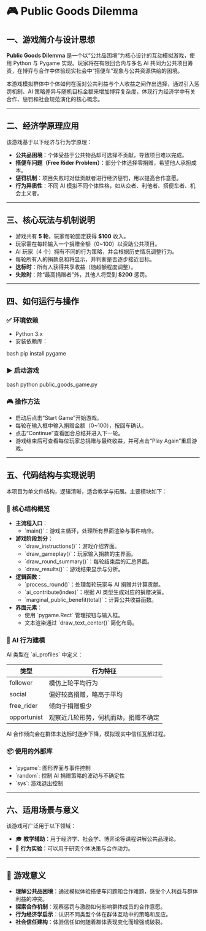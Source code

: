 # 🎮 Public Goods Dilemma

## 一、游戏简介与设计思想

**Public Goods Dilemma** 是一个以“公共品困境”为核心设计的互动模拟游戏，使用 Python 与 Pygame 实现。玩家将在有限回合内与多名 AI 共同为公共项目筹资，在博弈与合作中体验现实社会中“搭便车”现象与公共资源供给的困境。

本游戏模拟群体中个体如何在面对公共利益与个人收益之间作出选择，通过引入惩罚机制、AI 策略差异与随机目标金额来增加博弈复杂度，体现行为经济学中有关合作、惩罚和社会规范演化的核心概念。

---

## 二、经济学原理应用

该游戏基于以下经济与行为学原理：

- **公共品困境**：个体受益于公共物品却可选择不贡献，导致项目难以完成。
- **搭便车问题（Free Rider Problem）**：部分个体选择零捐赠，希望他人承担成本。
- **惩罚机制**：项目失败时对低贡献者进行经济惩罚，用以提高合作意愿。
- **行为异质性**：不同 AI 模拟不同个体性格，如从众者、利他者、搭便车者、机会主义者。

---

## 三、核心玩法与机制说明

- 游戏共有 **5 轮**，玩家每轮固定获得 **$100** 收入。
- 玩家需在每轮输入一个捐赠金额（0~100）以资助公共项目。
- AI 玩家（4 个）拥有不同的行为策略，并会根据历史情况调整行为。
- 每轮所有人的捐款总和将显示，并判断是否逐步接近目标。
- **达标时**：所有人获得共享收益（随超额程度调整）。
- **失败时**：除“最高捐赠者”外，其他人将受到 **$200** 惩罚。

---

## 四、如何运行与操作

### ✅ 环境依赖

- Python 3.x
- 安装依赖库：

bash
pip install pygame


### ▶️ 启动游戏

bash
python public_goods_game.py


### 🎮 操作方法

- 启动后点击“Start Game”开始游戏。
- 每轮在输入框中输入捐赠金额（0~100），按回车确认。
- 点击“Continue”查看回合总结并进入下一轮。
- 游戏结束后可查看每位玩家总捐赠与最终收益，并可点击“Play Again”重启游戏。

---

## 五、代码结构与实现说明

本项目为单文件结构，逻辑清晰，适合教学与拓展。主要模块如下：

### 📁 核心结构概览

- **主流程入口**：
  - \`main()\`：游戏主循环，处理所有界面渲染与事件响应。
- **游戏阶段划分**：
  - \`draw_instructions()\`：游戏介绍界面。
  - \`draw_gameplay()\`：玩家输入捐款的主界面。
  - \`draw_round_summary()\`：每轮结束后的汇总界面。
  - \`draw_results()\`：游戏结果显示与分析。
- **逻辑函数**：
  - \`process_round()\`：处理每轮玩家与 AI 捐赠并计算贡献。
  - \`ai_contribute(index)\`：根据 AI 类型生成对应的捐赠决策。
  - \`marginal_public_benefit(total)\`：计算公共收益函数。
- **界面元素**：
  - 使用 \`pygame.Rect\` 管理按钮与输入框。
  - 文本渲染通过 \`draw_text_center()\` 简化布局。

### 🤖 AI 行为建模

AI 类型在 \`ai_profiles\` 中定义：

| 类型         | 行为特征                                          |
|--------------|---------------------------------------------------|
| follower     | 模仿上轮平均行为                                   |
| social       | 偏好较高捐赠，略高于平均                           |
| free_rider   | 倾向于捐赠极少                                     |
| opportunist  | 观察近几轮形势，伺机而动，捐赠不确定               |

AI 合作倾向会在群体未达标时逐步下降，模拟现实中信任瓦解过程。

### 📦 使用的外部库

- \`pygame\`: 图形界面与事件控制
- \`random\`: 控制 AI 捐赠策略的波动与不确定性
- \`sys\`: 游戏退出控制

---

## 六、适用场景与意义

该游戏可广泛用于以下领域：

- 🎓 **教学辅助**：用于经济学、社会学、博弈论等课程讲解公共品理论。
- 🧪 **行为实验**：可以用于研究个体决策与合作动力。

---


## 🎯 游戏意义

- **理解公共品困境**：通过模拟体验搭便车问题和合作难题，感受个人利益与群体利益的冲突。
- **探索合作机制**：观察惩罚与激励如何影响群体成员的合作意愿。
- **行为经济学启示**：认识不同类型个体在群体互动中的策略和反应。
- **社会信任建构**：体验信任如何随着群体表现变化而增强或破裂。
